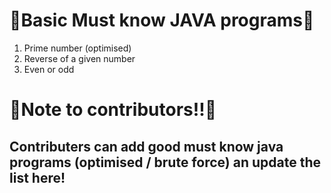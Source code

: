 #  💾Basic Must know JAVA programs💾
1. Prime number (optimised)
2. Reverse of a given number 
3. Even or odd


#  :blue_book:Note to contributors!!:blue_book:
## Contributers can add good must know java programs (optimised / brute force) an update the list here!
